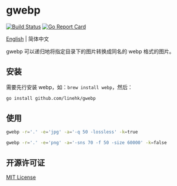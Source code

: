 # gwebp

[![Build Status](https://travis-ci.org/linehk/gwebp.svg?branch=master)](https://travis-ci.org/linehk/gwebp)
[![Go Report Card](https://goreportcard.com/badge/github.com/linehk/gwebp)](https://goreportcard.com/report/github.com/linehk/gwebp)

[English](./README-en.md "English") | 简体中文

gwebp 可以递归地将指定目录下的图片转换成同名的 webp 格式的图片。

## 安装

需要先行安装 webp，如：`brew install webp`，然后：

```bash
go install github.com/linehk/gwebp
```

## 使用

```bash
gwebp -r='.' -e='jpg' -a='-q 50 -lossless' -k=true
```

```bash
gwebp -r='.' -e='png' -a='-sns 70 -f 50 -size 60000' -k=false
```

## 开源许可证

[MIT License](./LICENSE "MIT License")